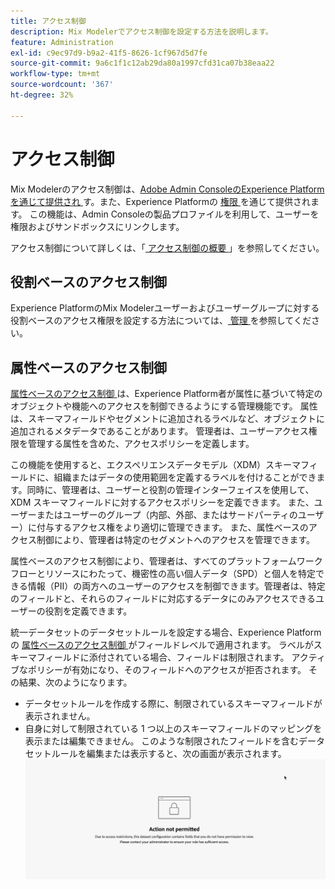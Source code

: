 ```yaml
---
title: アクセス制御
description: Mix Modelerでアクセス制御を設定する方法を説明します。
feature: Administration
exl-id: c9ec97d9-b9a2-41f5-8626-1cf967d5d7fe
source-git-commit: 9a6c1f1c12ab29da80a1997cfd31ca07b38eaa22
workflow-type: tm+mt
source-wordcount: '367'
ht-degree: 32%

---
```


# アクセス制御

Mix Modelerのアクセス制御は、[Adobe Admin ConsoleのExperience Platformを通じて提供され ](https://adminconsole.adobe.com/) す。また、Experience Platformの [ 権限 ](https://experienceleague.adobe.com/en/docs/experience-platform/access-control/home#platform-permissions) を通じて提供されます。 この機能は、Admin Consoleの製品プロファイルを利用して、ユーザーを権限およびサンドボックスにリンクします。

アクセス制御について詳しくは、「[ アクセス制御の概要 ](https://experienceleague.adobe.com/en/docs/experience-platform/access-control/home)」を参照してください。

## 役割ベースのアクセス制御

Experience PlatformのMix Modelerユーザーおよびユーザーグループに対する役割ベースのアクセス権限を設定する方法については、[ 管理 ](../main-guide/administration.md) を参照してください。

## 属性ベースのアクセス制御

[ 属性ベースのアクセス制御 ](https://experienceleague.adobe.com/en/docs/experience-platform/access-control/abac/overview) は、Experience Platform者が属性に基づいて特定のオブジェクトや機能へのアクセスを制御できるようにする管理機能です。 属性は、スキーマフィールドやセグメントに追加されるラベルなど、オブジェクトに追加されるメタデータであることがあります。 管理者は、ユーザーアクセス権限を管理する属性を含めた、アクセスポリシーを定義します。

この機能を使用すると、エクスペリエンスデータモデル（XDM）スキーマフィールドに、組織またはデータの使用範囲を定義するラベルを付けることができます。同時に、管理者は、ユーザーと役割の管理インターフェイスを使用して、XDM スキーマフィールドに対するアクセスポリシーを定義できます。 また、ユーザーまたはユーザーのグループ（内部、外部、またはサードパーティのユーザー）に付与するアクセス権をより適切に管理できます。 また、属性ベースのアクセス制御により、管理者は特定のセグメントへのアクセスを管理できます。

属性ベースのアクセス制御により、管理者は、すべてのプラットフォームワークフローとリソースにわたって、機密性の高い個人データ（SPD）と個人を特定できる情報（PII）の両方へのユーザーのアクセスを制御できます。管理者は、特定のフィールドと、それらのフィールドに対応するデータにのみアクセスできるユーザーの役割を定義できます。

統一データセットのデータセットルールを設定する場合、Experience Platformの [ 属性ベースのアクセス制御 ](https://experienceleague.adobe.com/en/docs/experience-platform/access-control/abac/overview) がフィールドレベルで適用されます。 ラベルがスキーマフィールドに添付されている場合、フィールドは制限されます。 アクティブなポリシーが有効になり、そのフィールドへのアクセスが拒否されます。 その結果、次のようになります。

* データセットルールを作成する際に、制限されているスキーマフィールドが表示されません。
* 自身に対して制限されている 1 つ以上のスキーマフィールドのマッピングを表示または編集できません。 このような制限されたフィールドを含むデータセットルールを編集または表示すると、次の画面が表示されます。
  ![ アクションが許可されていません ](/help/assets/action-not-permitted.png)
